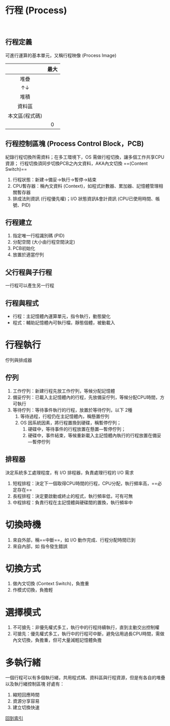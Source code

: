 # 行程 (Process)
<br>

## 行程定義

可進行運算的基本單元，又稱行程映像 (Process Image)

||最大|
|:-:|:-:|
|堆疊||
|↑↓||
|堆積||
|資料區||
|本文區(程式碼)||
||0|

## 行程控制區塊 (Process Control Block，PCB)
紀錄行程切換所需資料；在多工環境下，OS 需做行程切換，讓多個工作共享CPU資源；
行程切換須同步切換PCB之內文資料，AKA內文切換 ==(Content Switch)==

1. 行程狀態：新建→備妥→執行→暫停→結束
2. CPU暫存器：稱內文資料 (Context)，如程式計數器、累加器、記憶體管理相關暫存器
3. 排成法則資訊 (行程優先權)；I/O 狀態資訊&會計資訊 (CPU已使用時間、帳號、PID)

## 行程建立
1. 指定唯一行程識別碼 (PID)
2. 分配空間 (大小由行程空間決定)
3. PCB初始化
4. 放置於適當佇列

## 父行程與子行程
一行程可以產生另一行程

## 行程與程式
* 行程：主記憶體內運算單元，指令執行，動態變化
* 程式：輔助記憶體內可執行檔，靜態個體，被動載入

# 行程執行
佇列與排成器
## 佇列
1. 工作佇列：新建行程先放工作佇列，等候分配記憶體
2. 備妥佇列：已載入主記憶體內的行程，先放備妥佇列，等候分配CPU時間，方可執行
3. 等待佇列：等待事件執行的行程，放置於等待佇列，以下 2種
	1. 等待過程，行程仍在主記憶體內，稱懸置佇列
	2. OS 因系統因素，將行程置換到硬碟，稱暫停佇列；
		1. 硬碟中，等待事件的行程放置在懸置—暫停佇列；
		2. 硬碟中，事件結束，等候重新載入主記憶體內執行的行程放置在備妥—暫停佇列

## 排程器
決定系統多工處理程度，有 I/O 排程器，負責處理行程的 I/O 需求
1. 短程排程：決定下一個取得CPU時間的行程，CPU分配，執行頻率高，==必定存在==
2. 長程排程：決定要啟動或終止的程式，執行頻率低，可有可無
3. 中程排程：負責行程在主記憶體與硬碟間的置換，執行頻率中

# 切換時機
1. 來自外部，稱==中斷==，如 I/O 動作完成、行程分配時間已到
2. 來自內部，如 指令發生錯誤

# 切換方式
1. 做內文切換 (Context Switch)，負擔重
2. 作模式切換，負擔輕

# 選擇模式
1. 不可搶先：非優先權式多工，執行中的行程持續執行，直到主動交出控制權
2. 可搶先：優先權式多工，執行中的行程可中斷，避免佔用過長CPU時間，需做內文切換，負擔重，但可大量減輕記憶體負擔

# 多執行緒
一個行程可以有多個執行緒，共用程式碼、資料區與行程資源，但是有各自的堆疊以及執行緒控制區塊
好處有：
1. 縮短回應時間
2. 資源分享容易
3. 建立切換快速

[回到索引]((%E4%BD%9C%E6%A5%AD%E7%B3%BB%E7%B5%B1%E7%B4%A2%E5%BC%95))